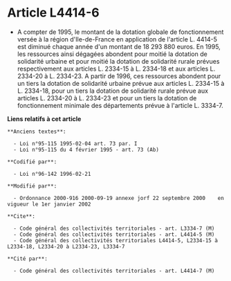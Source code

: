 # Article L4414-6

- A compter de 1995, le montant de la dotation globale de fonctionnement versée à la région d'Ile-de-France en application de
l'article L. 4414-5 est diminué chaque année d'un montant de 18 293 880 euros. En 1995, les ressources ainsi dégagées
abondent pour moitié la dotation de solidarité urbaine et pour moitié la dotation de solidarité rurale prévues respectivement
aux articles L. 2334-15 à L. 2334-18 et aux articles L. 2334-20 à L. 2334-23. A partir de 1996, ces ressources abondent pour
un tiers la dotation de solidarité urbaine prévue aux articles L. 2334-15 à L. 2334-18, pour un tiers la dotation de
solidarité rurale prévue aux articles L. 2334-20 à L. 2334-23 et pour un tiers la dotation de fonctionnement minimale des
départements prévue à l'article L. 3334-7.

**Liens relatifs à cet article**

	**Anciens textes**:

	  - Loi n°95-115 1995-02-04 art. 73 par. I
	  - Loi n°95-115 du 4 février 1995 - art. 73 (Ab)

	**Codifié par**:

	  - Loi n°96-142 1996-02-21

	**Modifié par**:

	  - Ordonnance 2000-916 2000-09-19 annexe jorf 22 septembre 2000    en vigueur le 1er janvier 2002

	**Cite**:

	  - Code général des collectivités territoriales - art. L3334-7 (M)
	  - Code général des collectivités territoriales - art. L4414-5 (M)
	  - Code général des collectivités territoriales L4414-5, L2334-15 à L2334-18, L2334-20 à L2334-23, L3334-7

	**Cité par**:

	  - Code général des collectivités territoriales - art. L4414-7 (M)
